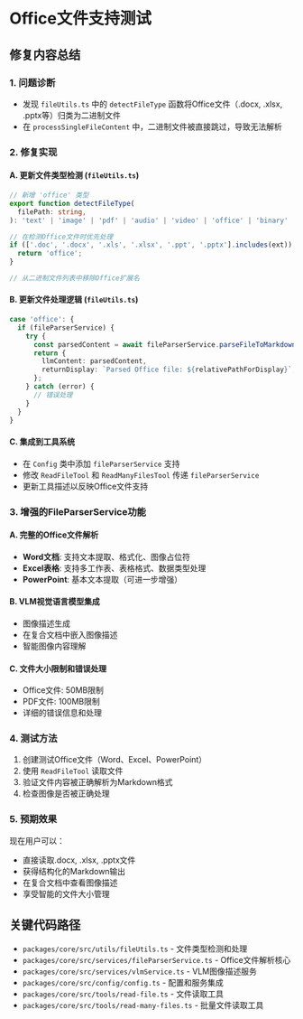 # Office文件支持测试

## 修复内容总结

### 1. 问题诊断
- 发现 `fileUtils.ts` 中的 `detectFileType` 函数将Office文件（.docx, .xlsx, .pptx等）归类为二进制文件
- 在 `processSingleFileContent` 中，二进制文件被直接跳过，导致无法解析

### 2. 修复实现

#### A. 更新文件类型检测 (`fileUtils.ts`)
```typescript
// 新增 'office' 类型
export function detectFileType(
  filePath: string,
): 'text' | 'image' | 'pdf' | 'audio' | 'video' | 'office' | 'binary' | 'svg'

// 在检测Office文件时优先处理
if (['.doc', '.docx', '.xls', '.xlsx', '.ppt', '.pptx'].includes(ext)) {
  return 'office';
}

// 从二进制文件列表中移除Office扩展名
```

#### B. 更新文件处理逻辑 (`fileUtils.ts`)
```typescript
case 'office': {
  if (fileParserService) {
    try {
      const parsedContent = await fileParserService.parseFileToMarkdown(filePath);
      return {
        llmContent: parsedContent,
        returnDisplay: `Parsed Office file: ${relativePathForDisplay}`,
      };
    } catch (error) {
      // 错误处理
    }
  }
}
```

#### C. 集成到工具系统
- 在 `Config` 类中添加 `fileParserService` 支持
- 修改 `ReadFileTool` 和 `ReadManyFilesTool` 传递 `fileParserService`
- 更新工具描述以反映Office文件支持

### 3. 增强的FileParserService功能

#### A. 完整的Office文件解析
- **Word文档**: 支持文本提取、格式化、图像占位符
- **Excel表格**: 支持多工作表、表格格式、数据类型处理
- **PowerPoint**: 基本文本提取（可进一步增强）

#### B. VLM视觉语言模型集成
- 图像描述生成
- 在复合文档中嵌入图像描述
- 智能图像内容理解

#### C. 文件大小限制和错误处理
- Office文件: 50MB限制
- PDF文件: 100MB限制
- 详细的错误信息和处理

### 4. 测试方法

1. 创建测试Office文件（Word、Excel、PowerPoint）
2. 使用 `ReadFileTool` 读取文件
3. 验证文件内容被正确解析为Markdown格式
4. 检查图像是否被正确处理

### 5. 预期效果

现在用户可以：
- 直接读取.docx, .xlsx, .pptx文件
- 获得结构化的Markdown输出
- 在复合文档中查看图像描述
- 享受智能的文件大小管理

## 关键代码路径

- `packages/core/src/utils/fileUtils.ts` - 文件类型检测和处理
- `packages/core/src/services/fileParserService.ts` - Office文件解析核心
- `packages/core/src/services/vlmService.ts` - VLM图像描述服务
- `packages/core/src/config/config.ts` - 配置和服务集成
- `packages/core/src/tools/read-file.ts` - 文件读取工具
- `packages/core/src/tools/read-many-files.ts` - 批量文件读取工具